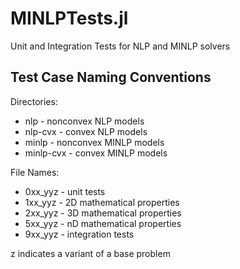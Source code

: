 # MINLPTests.jl
Unit and Integration Tests for NLP and MINLP solvers


## Test Case Naming Conventions

Directories:
* nlp - nonconvex NLP models
* nlp-cvx - convex NLP models
* minlp - nonconvex MINLP models
* minlp-cvx - convex MINLP models


File Names:
* 0xx_yyz - unit tests
* 1xx_yyz - 2D mathematical properties
* 2xx_yyz - 3D mathematical properties
* 5xx_yyz - nD mathematical properties
* 9xx_yyz - integration tests

z indicates a variant of a base problem